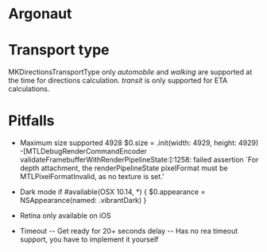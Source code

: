 # Argonaut
# Transport type
MKDirectionsTransportType
only _automobile_ and _walking_ are supported at the time for directions calculation. _transit_ is only supported for ETA calculations.

# Pitfalls
- Maximum size supported 4928
$0.size = .init(width: 4929, height: 4929)
-[MTLDebugRenderCommandEncoder validateFramebufferWithRenderPipelineState:]:1258: failed assertion `For depth attachment, the renderPipelineState pixelFormat must be MTLPixelFormatInvalid, as no texture is set.'

- Dark mode
if #available(OSX 10.14, *) {
                            $0.appearance = NSAppearance(named: .vibrantDark)
                        }

- Retina only available on iOS

- Timeout
-- Get ready for 20+ seconds delay
-- Has no rea timeout support, you have to implement it yourself
